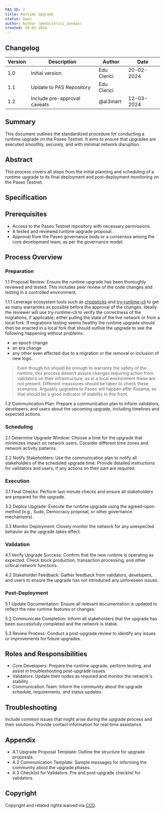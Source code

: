 ```yaml
---
PAS ID: 2
title: Runtime Upgrade
status: Open
author: Author (@educlerici_zondax)
created: 20-02-2024
---
```


## Changelog

| Version | Description                      | Author    | Date       |
|---------|----------------------------------|-----------|------------|
| 1.0     | Initial version                  | Edu Clerici  | 20-02-2024 |
| 1.1     | Update to PAS Repository         | Edu Clerici  |            |
| 1.2     | Include pre-approval caveats         | @al3mart  | 12-03-2024 |


## Summary
This document outlines the standardized procedure for conducting a runtime upgrade on the Paseo Testnet. It aims to ensure that upgrades are executed smoothly, securely, and with minimal network disruption.

## Abstract
This process covers all steps from the initial planning and scheduling of a runtime upgrade to its final deployment and post-deployment monitoring on the Paseo Testnet.

## Specification
## Prerequisites
- Access to the Paseo Testnet repository with necessary permissions.
- A tested and reviewed runtime upgrade proposal.
- Approval from the Paseo governance body or a consensus among the core development team, as per the governance model.
## Process Overview
### Preparation
1.1 Proposal Review: Ensure the runtime upgrade has been thoroughly reviewed and tested. This includes peer review of the code changes and testing in a controlled environment.

1.1.1 Leverage ecosystem tools such as [chopsticks](https://github.com/AcalaNetwork/chopsticks) and [try-runtime-cli](https://github.com/paritytech/try-runtime-cli) to get as many warranties as possible before the approval of the changes. Ideally the reviewer will use try-runtime-cli to verify the correctness of the migrations, if applicable, either pulling the state of the live network or from a local fork.
If migrations testing seems healthy the runtime upgrade should then be enacted in a local fork that should outlive the upgrade to see the following happening without problems:

- an epoch change
- an era change
- any other even affected due to a migration or the removal or inclusion of new logic.

> Even though his should be enough to warranty the safety of the runtime, this process doesn't assure changes requiring action from validators on their infrastructure, as in a local environment these are not present. Different meassures should be taken to check these scenarios. Arguably upgrades to Paseo will happen after Kusama, so that should be a good indicator of stability in this front.

1.2 Communication Plan: Prepare a communication plan to inform validators, developers, and users about the upcoming upgrade, including timelines and expected actions.

### Scheduling
2.1 Determine Upgrade Window: Choose a time for the upgrade that minimizes impact on network users. Consider different time zones and network activity patterns.

2.2 Notify Stakeholders: Use the communication plan to notify all stakeholders of the scheduled upgrade time. Provide detailed instructions for validators and users, if any actions on their part are required.
### Execution
3.1 Final Checks: Perform last-minute checks and ensure all stakeholders are prepared for the upgrade.

3.2 Deploy Upgrade: Execute the runtime upgrade using the agreed-upon method (e.g., Sudo, Democracy proposal, or other governance mechanisms).

3.3 Monitor Deployment: Closely monitor the network for any unexpected behavior as the upgrade takes effect.
### Validation
4.1 Verify Upgrade Success: Confirm that the new runtime is operating as expected. Check block production, transaction processing, and other critical network functions.

4.2 Stakeholder Feedback: Gather feedback from validators, developers, and users to ensure the upgrade has not introduced any unforeseen issues.
### Post-Deployment
5.1 Update Documentation: Ensure all relevant documentation is updated to reflect the new runtime features or changes.

5.2 Communicate Completion: Inform all stakeholders that the upgrade has been successfully completed and the network is stable.

5.3 Review Process: Conduct a post-upgrade review to identify any issues or improvements for future upgrades.
## Roles and Responsibilities
- Core Developers: Prepare the runtime upgrade, perform testing, and assist in troubleshooting post-upgrade issues.
- Validators: Update their nodes as required and monitor the network's stability.
- Communication Team: Inform the community about the upgrade schedule, requirements, and status updates.
## Troubleshooting
Include common issues that might arise during the upgrade process and their solutions. Provide contact information for real-time assistance.

## Appendix
- A.1 Upgrade Proposal Template: Outline the structure for upgrade proposals.
- A.2 Communication Template: Sample messages for informing the community about the upgrade phases.
- A.3 Checklist for Validators: Pre and post-upgrade checklist for validators.

## Copyright
Copyright and related rights waived via [CC0](https://creativecommons.org/publicdomain/zero/1.0/).
